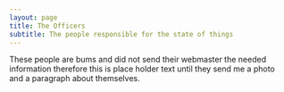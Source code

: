```yaml
---
layout: page
title: The Officers
subtitle: The people responsible for the state of things
---
```


These people are bums and did not send their webmaster the needed information therefore this is place holder text until they send me a photo and a paragraph about themselves.